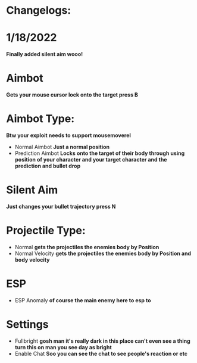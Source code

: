 # Changelogs:
# 1/18/2022

**Finally added silent aim wooo!**

# Aimbot
**Gets your mouse cursor lock onto the target press B**

# Aimbot Type:
**Btw your exploit needs to support mousemoverel**

- Normal Aimbot **Just a normal position**
- Prediction Aimbot **Locks onto the target of their body through using position of your character and your target character and the prediction and bullet drop**

# Silent Aim
**Just changes your bullet trajectory press N**

# Projectile Type:

- Normal **gets the projectiles the enemies body by Position**
- Normal Velocity **gets the projectiles the enemies body by Position and body velocity**

# ESP
- ESP Anomaly **of course the main enemy here to esp to**

# Settings
- Fullbright **gosh man it's really dark in this place can't even see a thing turn this on man you see day as bright**
- Enable Chat **Soo you can see the chat to see people's reaction or etc**
